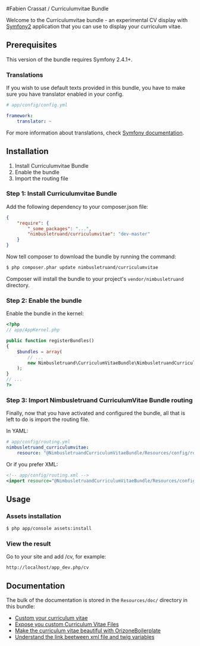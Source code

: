 #Fabien Crassat / Curriculumvitae Bundle

Welcome to the Curriculumvitae bundle - an experimental CV display
with [Symfony2][1] application that you can use to display your curriculum vitae.

[1]: http://symfony.com

## Prerequisites

This version of the bundle requires Symfony 2.4.1+.

### Translations

If you wish to use default texts provided in this bundle, you have to make
sure you have translator enabled in your config.

``` yaml
# app/config/config.yml

framework:
    translator: ~
```

For more information about translations, check [Symfony documentation](http://symfony.com/doc/current/book/translation.html).

## Installation

1. Install Curriculumvitae Bundle
2. Enable the bundle
3. Import the routing file

### Step 1: Install Curriculumvitae Bundle

Add the following dependency to your composer.json file:
``` json
{
    "require": {
        "_some_packages": "...",
        "nimbusletruand/curriculumvitae": "dev-master"
    }
}
```
Now tell composer to download the bundle by running the command:

``` bash
$ php composer.phar update nimbusletruand/curriculumvitae
```

Composer will install the bundle to your project's `vendor/nimbusletruand` directory.

### Step 2: Enable the bundle

Enable the bundle in the kernel:

``` php
<?php
// app/AppKernel.php

public function registerBundles()
{
    $bundles = array(
        // ...
        new Nimbusletruand\CurriculumVitaeBundle\NimbusletruandCurriculumVitaeBundle(),
    );
}
// ...
?>
```

### Step 3: Import Nimbusletruand CurriculumVitae Bundle routing

Finally, now that you have activated and configured the bundle, all that is left to do is
import the routing file.

In YAML:

``` yaml
# app/config/routing.yml
nimbusletruand_curriculumvitae:
    resource: "@NimbusletruandCurriculumVitaeBundle/Resources/config/routing.yml"
```

Or if you prefer XML:

``` xml
<!-- app/config/routing.xml -->
<import resource="@NimbusletruandCurriculumVitaeBundle/Resources/config/routing.xml"/>
```

## Usage

### Assets installation

``` bash
$ php app/console assets:install
```

### View the result
Go to your site and add /cv, for example:
``` web
http://localhost/app_dev.php/cv
```

## Documentation

The bulk of the documentation is stored in the `Resources/doc/` directory in this bundle:

- [Custom your curriculum vitae](https://github.com/fabiencrassat/CurriculumVitaeBundle/blob/master/Resources/doc/custom_cv_file.md)
- [Expose you custom Curriculum Vitae Files](https://github.com/fabiencrassat/CurriculumVitaeBundle/blob/master/Resources/doc/expose_your_cv.md)
- [Make the curriculum vitae beautiful with OrizoneBoilerplate](https://github.com/fabiencrassat/CurriculumVitaeBundle/blob/master/Resources/doc/OrizoneBoilerplateTemplate.md)
- [Understand the link beetween xml file and twig variables](https://github.com/fabiencrassat/CurriculumVitaeBundle/blob/master/Resources/doc/xml_twig_variables.md)